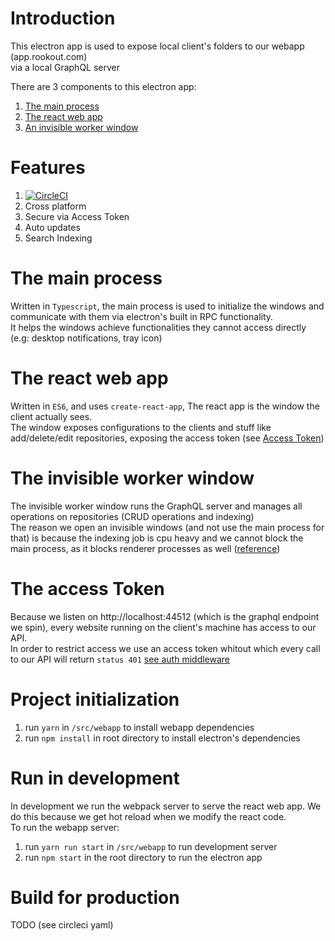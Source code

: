 # Introduction
This electron app is used to expose local client's folders to our webapp (app.rookout.com)  
via a local GraphQL server

There are 3 components to this electron app:  
1. [The main process](#The-main-process)
1. [The react web app](#The-react-web-app)
1. [An invisible worker window](#The-invisible-worker-window)

# Features
1. [![CircleCI](https://circleci.com/gh/Rookout/explorook/tree/master.svg?style=shield)](https://circleci.com/gh/Rookout/explorook/tree/master)
1. Cross platform
1. Secure via Access Token
1. Auto updates
1. Search Indexing

# The main process
Written in ``Typescript``, the main process is used to initialize the windows and communicate with them via electron's built in RPC functionality.  
It helps the windows achieve functionalities they cannot access directly (e.g: desktop notifications, tray icon)

# The react web app
Written in ``ES6``, and uses ``create-react-app``, The react app is the window the client actually sees.  
The window exposes configurations to the clients and stuff like add/delete/edit repositories, exposing the access token (see [Access Token](#The-access-Token))  

# The invisible worker window
The invisible worker window runs the GraphQL server and manages all operations on repositories (CRUD operations and indexing)  
The reason we open an invisible windows (and not use the main process for that) is because the indexing job is cpu heavy and we cannot block the main process, as it blocks renderer processes as well ([reference](https://medium.com/actualbudget/the-horror-of-blocking-electrons-main-process-351bf11a763c))

# The access Token
Because we listen on http://localhost:44512 (which is the graphql endpoint we spin), every website running on the client's machine has access to our API.  
In order to restrict access we use an access token whitout which every call to our API will return ``status 401`` [see auth middleware](https://github.com/Rookout/explorook/blob/22079b3b34d5006e2b19b88ee31883cb8064b1f2/src/server.ts#L15)

# Project initialization
1. run ``yarn`` in ``/src/webapp`` to install webapp dependencies
1. run ``npm install`` in root directory to install electron's dependencies

# Run in development
In development we run the webpack server to serve the react web app. We do this because we get hot reload when we modify the react code.  
To run the webapp server:
1. run ``yarn run start`` in ``/src/webapp`` to run development server
1. run ``npm start`` in the root directory to run the electron app

# Build for production
TODO (see circleci yaml)